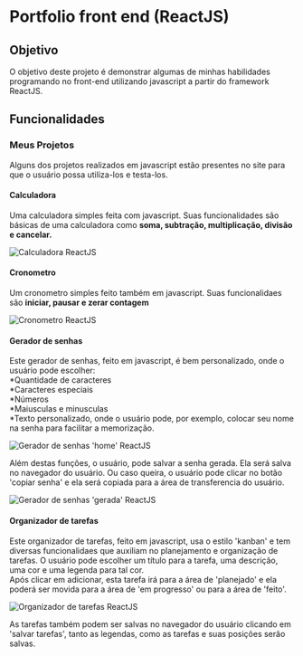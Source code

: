 # Portfolio front end (ReactJS)  

## Objetivo

O objetivo deste projeto é demonstrar algumas de minhas habilidades programando no front-end utilizando javascript a partir do framework ReactJS.  

## Funcionalidades

### Meus Projetos  

Alguns dos projetos realizados em javascript estão presentes no site para que o usuário possa utiliza-los e testa-los.

#### Calculadora  

Uma calculadora simples feita com javascript. Suas funcionalidades são básicas de uma calculadora como **soma, subtração, multiplicação, divisão e cancelar.**

![Calculadora ReactJS]()

#### Cronometro
Um cronometro simples feito também em javascript. Suas funcionalidaes são **iniciar, pausar e zerar contagem**

![Cronometro ReactJS]()  

#### Gerador de senhas
Este gerador de senhas, feito em javascript, é bem personalizado, onde o usuário pode escolher:  
*Quantidade de caracteres  
*Caracteres especiais  
*Números  
*Maiusculas e minusculas  
*Texto personalizado, onde o usuário pode, por exemplo, colocar seu nome na senha para facilitar a memorização.  

![Gerador de senhas 'home' ReactJS]()  

Além destas funções, o usuário, pode salvar a senha gerada. Ela será salva no navegador do usuário. Ou caso queira, o usuário pode clicar no botão 'copiar senha' e ela será copiada para a área de transferencia do usuário.

![Gerador de senhas 'gerada' ReactJS]()  

#### Organizador de tarefas  

Este organizador de tarefas, feito em javascript, usa o estilo 'kanban' e tem diversas funcionalidaes que auxiliam no planejamento e organização de tarefas.
O usuário pode escolher um título para a tarefa, uma descrição, uma cor e uma legenda para tal cor.  
Após clicar em adicionar, esta tarefa irá para a área de 'planejado' e ela poderá ser movida para a área de 'em progresso' ou para a área de 'feito'.

![Organizador de tarefas ReactJS]()  

As tarefas também podem ser salvas no navegador do usuário clicando em 'salvar tarefas', tanto as legendas, como as tarefas e suas posições serão salvas.

